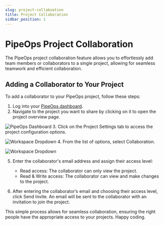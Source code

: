 ```yaml
---
slug: project-collaboation
title: Project Collaboration
sidbar_position: 1
---
```


# PipeOps Project Collaboration

The PipeOps project collaboration feature allows you to effortlessly add team members or collaborators to a single project, allowing for seamless teamwork and efficient collaboration.

## Adding a Collaborator to Your Project

To add a collaborator to your PipeOps project, follow these steps:

1. Log into your [PipeOps dashboard](https://console.pipeops.io/auth/signup).
2. Navigate to the project you want to share by clicking on it to open the project overview page.

![PipeOps Dashboard](https://pub-30c11acc143348fcae20835653c5514d.r2.dev//20/39/Dashboard_d18ef2ba9.png)
3. Click on the Project Settings tab to access the project configuration options.

![Workspace Dropdown](https://pub-30c11acc143348fca20835653c5514d.r2.dev//53/55/mongodb_f98b9b7889.svg)
4. From the list of options, select Collaboration.

![Workspace Dropdown](https://pub-30c11acc143348fcae2035653c5514d.r2.dev//20/40/workspace_7606f4a4a4.png)

5. Enter the collaborator's email address and assign their access level:
    - Read access: The collaborator can only view the project.
    - Read & Write access: The collaborator can view and make changes to the project.

6. After entering the collaborator’s email and choosing their access level, click Send Invite. An email will be sent to the collaborator with an invitation to join the project.

This simple process allows for seamless collaboration, ensuring the right people have the appropriate access to your projects. Happy coding.
